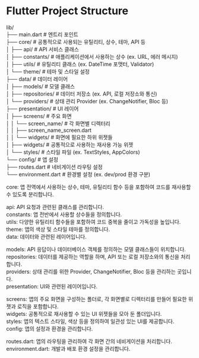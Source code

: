 # Flutter Project Structure

lib/  
├── main.dart               # 엔트리 포인트  
├── core/                   # 공통적으로 사용되는 유틸리티, 상수, 테마, API 등  
│   ├── api/                # API 서비스 클래스  
│   ├── constants/          # 애플리케이션에서 사용하는 상수 (ex. URL, 에러 메시지)  
│   ├── utils/              # 유틸리티 클래스 (ex. DateTime 포맷터, Validator)  
│   └── theme/              # 테마 및 스타일 설정  
├── data/                   # 데이터 레이어  
│   ├── models/             # 모델 클래스  
│   ├── repositories/       # 데이터 저장소 (ex. API, 로컬 저장소와 통신)  
│   └── providers/          # 상태 관리 Provider (ex. ChangeNotifier, Bloc 등)  
├── presentation/           # UI 레이어  
│   ├── screens/            # 주요 화면  
│   │   └── screen_name/    # 각 화면별 디렉터리  
│   │       ├── screen_name_screen.dart  
│   │       └── widgets/    # 화면에 필요한 하위 위젯들  
│   ├── widgets/            # 공통적으로 사용하는 재사용 가능 위젯  
│   └── styles/             # 스타일 파일 (ex. TextStyles, AppColors)  
└── config/                 # 앱 설정  
    ├── routes.dart         # 네비게이션 라우팅 설정  
    └── environment.dart    # 환경별 설정 (ex. dev/prod 환경 구분)  

core: 앱 전역에서 사용하는 상수, 테마, 유틸리티 함수 등을 포함하여 코드를 재사용할 수 있도록 분리합니다.

api: API 요청과 관련된 클래스를 관리합니다.  
constants: 앱 전반에서 사용할 상수들을 정의합니다.  
utils: 다양한 유틸리티 함수들을 포함하여 코드 중복을 줄이고 가독성을 높입니다.  
theme: 앱의 색상 및 스타일 테마를 정의합니다.  
data: 데이터와 관련된 레이어입니다.  

models: API 응답이나 데이터베이스 객체를 정의하는 모델 클래스들이 위치합니다.  
repositories: 데이터를 제공하는 역할을 하며, API 또는 로컬 저장소와의 통신을 처리합니다.  
providers: 상태 관리를 위한 Provider, ChangeNotifier, Bloc 등을 관리하는 곳입니다.  
presentation: UI와 관련된 레이어입니다.  

screens: 앱의 주요 화면을 구성하는 폴더로, 각 화면별로 디렉터리를 만들어 필요한 위젯과 로직을 포함합니다.  
widgets: 공통적으로 재사용할 수 있는 UI 위젯들을 모아 둔 폴더입니다.  
styles: 앱의 텍스트 스타일, 색상 등을 정의하여 일관성 있는 UI를 제공합니다.  
config: 앱의 설정과 환경을 관리합니다.  

routes.dart: 앱의 라우팅을 관리하여 각 화면 간의 네비게이션을 처리합니다.  
environment.dart: 개발과 배포 환경 설정을 관리합니다.
